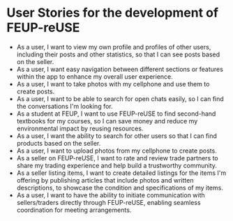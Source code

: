 # User Stories for the development of FEUP-reUSE


* As a user, I want to view my own profile and profiles of other users, including their posts and other statistics, so that I can see posts based on the seller.
* As a user, I want easy navigation between different sections or features within the app to enhance my overall user experience.
* As a user, I want to take photos with my cellphone and use them to create posts.
* As a user, I want to be able to search for open chats easily, so I can find the conversations I'm looking for.
* As a student at FEUP, I want to use FEUP-reUSE to find second-hand textbooks for my courses, so I can save money and reduce my environmental impact by reusing resources.
* As a user, I want the ability to search for other users so that I can find products based on the seller.
* As a user, I want to upload photos from my cellphone to create posts.
* As a seller on FEUP-reUSE, I want to rate and review trade partners to share my trading experience and help build a trustworthy community.
* As a seller listing items, I want to create detailed listings for the items I'm offering by publishing articles that include photos and written descriptions, to showcase the condition and specifications of my items.
* As a user, I want to have the ability to initiate communication with sellers/traders directly through FEUP-reUSE, enabling seamless coordination for meeting arrangements.
